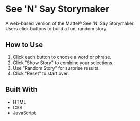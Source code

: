 # See 'N' Say Storymaker
A web-based version of the Mattel® See 'N' Say Storymaker.  
Users click buttons to build a fun, random story.

## How to Use
1. Click each button to choose a word or phrase.
2. Click "Show Story" to combine your selections.
3. Use "Random Story" for surprise results.
4. Click "Reset" to start over.

## Built With
- HTML
- CSS
- JavaScript
